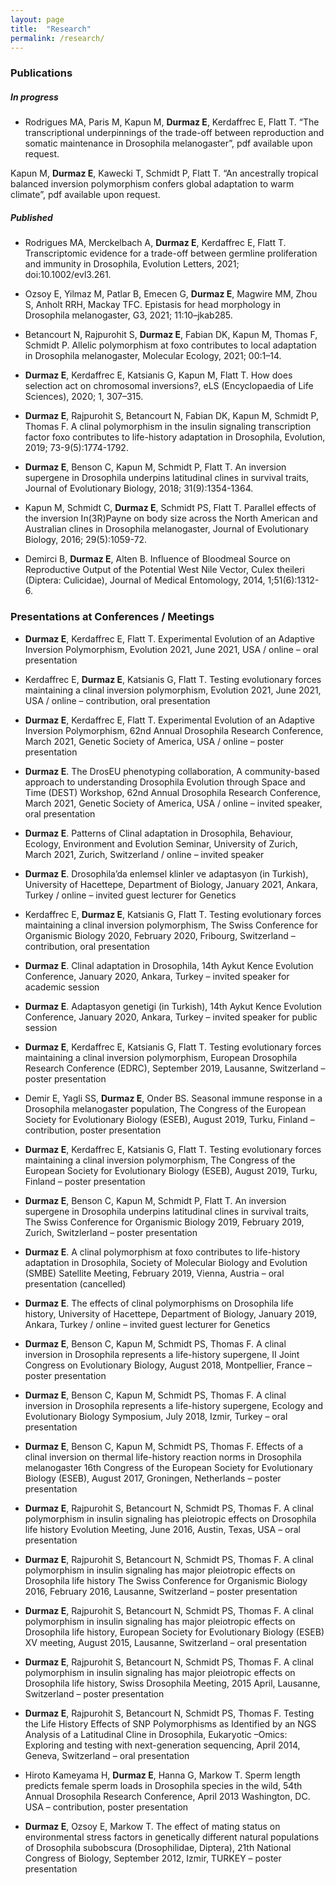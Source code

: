 ```yaml
---
layout: page
title:  "Research"
permalink: /research/
---
```


### Publications

##### In progress 

- Rodrigues MA, Paris M, Kapun M, **Durmaz E**, Kerdaffrec E, Flatt T. “The transcriptional underpinnings of the trade-off between reproduction and somatic maintenance in Drosophila melanogaster”, pdf available upon request. 

Kapun M, **Durmaz E**, Kawecki T, Schmidt P, Flatt T. “An ancestrally tropical balanced inversion polymorphism confers global adaptation to warm climate”, pdf available upon request.

##### Published 

- Rodrigues MA, Merckelbach A, **Durmaz E**, Kerdaffrec E, Flatt T. Transcriptomic evidence for a trade-off between germline proliferation and immunity in Drosophila, Evolution Letters, 2021; doi:10.1002/evl3.261.

- Ozsoy E, Yilmaz M, Patlar B, Emecen G, **Durmaz E**, Magwire MM, Zhou S, Anholt RRH, Mackay TFC. Epistasis for head morphology in Drosophila melanogaster, G3, 2021; 11:10–jkab285.

- Betancourt N, Rajpurohit S, **Durmaz E**, Fabian DK, Kapun M, Thomas F, Schmidt P. Allelic polymorphism at foxo contributes to local adaptation in Drosophila melanogaster, Molecular Ecology, 2021; 00:1–14.

- **Durmaz E**, Kerdaffrec E, Katsianis G, Kapun M, Flatt T. How does selection act on chromosomal inversions?, eLS (Encyclopaedia of Life Sciences), 2020; 1, 307–315.

- **Durmaz E**, Rajpurohit S, Betancourt N, Fabian DK, Kapun M, Schmidt P, Thomas F. A clinal polymorphism in the insulin signaling transcription factor foxo contributes to life-history adaptation in Drosophila, Evolution, 2019; 73-9(5):1774-1792. 

- **Durmaz E**, Benson C, Kapun M, Schmidt P, Flatt T. An inversion supergene in Drosophila underpins latitudinal clines in survival traits, Journal of Evolutionary Biology, 2018; 31(9):1354-1364.

- Kapun M, Schmidt C, **Durmaz E**, Schmidt PS, Flatt T. Parallel effects of the inversion In(3R)Payne on body size across the North American and Australian clines in Drosophila melanogaster, Journal of Evolutionary Biology, 2016; 29(5):1059-72. 

- Demirci B, **Durmaz E**, Alten B. Influence of Bloodmeal Source on Reproductive Output of the Potential West Nile Vector, Culex theileri (Diptera: Culicidae), Journal of Medical Entomology, 2014, 1;51(6):1312-6.

### Presentations at Conferences / Meetings 

- **Durmaz E**, Kerdaffrec E, Flatt T. Experimental Evolution of an Adaptive Inversion Polymorphism, Evolution 2021, June 2021, USA / online – oral presentation

- Kerdaffrec E, **Durmaz E**, Katsianis G, Flatt T. Testing evolutionary forces maintaining a clinal inversion polymorphism, Evolution 2021, June 2021, USA / online – contribution, oral presentation

- **Durmaz E**, Kerdaffrec E, Flatt T. Experimental Evolution of an Adaptive Inversion Polymorphism, 62nd Annual Drosophila Research Conference, March 2021, Genetic Society of America, USA / online – poster presentation

- **Durmaz E**. The DrosEU phenotyping collaboration, A community-based approach to understanding Drosophila Evolution through Space and Time (DEST) Workshop, 62nd Annual Drosophila Research Conference, March 2021, Genetic Society of America, USA / online – invited speaker, oral presentation

- **Durmaz E**. Patterns of Clinal adaptation in Drosophila, Behaviour, Ecology, Environment and Evolution Seminar, University of Zurich, March 2021, Zurich, Switzerland / online – invited speaker

- **Durmaz E**. Drosophila’da enlemsel klinler ve adaptasyon (in Turkish), University of Hacettepe, Department of Biology, January 2021, Ankara, Turkey / online – invited guest lecturer for Genetics

- Kerdaffrec E, **Durmaz E**, Katsianis G, Flatt T. Testing evolutionary forces maintaining a clinal inversion polymorphism, The Swiss Conference for Organismic Biology 2020, February 2020, Fribourg, Switzerland – contribution, oral presentation

- **Durmaz E**. Clinal adaptation in Drosophila, 14th Aykut Kence Evolution Conference, January 2020, Ankara, Turkey – invited speaker for academic session

- **Durmaz E**. Adaptasyon genetigi (in Turkish), 14th Aykut Kence Evolution Conference, January 2020, Ankara, Turkey – invited speaker for public session

- **Durmaz E**, Kerdaffrec E, Katsianis G, Flatt T. Testing evolutionary forces maintaining a clinal inversion polymorphism, European Drosophila Research Conference (EDRC), September 2019, Lausanne, Switzerland – poster presentation

- Demir E, Yagli SS, **Durmaz E**, Onder BS. Seasonal immune response in a Drosophila melanogaster population, The Congress of the European Society for Evolutionary Biology (ESEB), August 2019, Turku, Finland – contribution, poster presentation

- **Durmaz E**, Kerdaffrec E, Katsianis G, Flatt T. Testing evolutionary forces maintaining a clinal inversion polymorphism, The Congress of the European Society for Evolutionary Biology (ESEB), August 2019, Turku, Finland – poster presentation

- **Durmaz E**, Benson C, Kapun M, Schmidt P, Flatt T. An inversion supergene in Drosophila underpins latitudinal clines in survival traits, The Swiss Conference for Organismic Biology 2019, February 2019, Zurich, Switzlerland – poster presentation

- **Durmaz E**. A clinal polymorphism at foxo contributes to life-history adaptation in Drosophila, Society of Molecular Biology and Evolution (SMBE) Satellite Meeting, February 2019, Vienna, Austria – oral presentation (cancelled)

- **Durmaz E**. The effects of clinal polymorphisms on Drosophila life history, University of Hacettepe, Department of Biology, January 2019, Ankara, Turkey / online – invited guest lecturer for Genetics

- **Durmaz E**, Benson C, Kapun M, Schmidt PS, Thomas F. A clinal inversion in Drosophila represents a life-history supergene, II Joint Congress on Evolutionary Biology, August 2018, Montpellier, France – poster presentation

- **Durmaz E**, Benson C, Kapun M, Schmidt PS, Thomas F. A clinal inversion in Drosophila represents a life-history supergene, Ecology and Evolutionary Biology Symposium, July 2018, Izmir, Turkey – oral presentation

- **Durmaz E**, Benson C, Kapun M, Schmidt PS, Thomas F. Effects of a clinal inversion on thermal life-history reaction norms in Drosophila melanogaster 16th Congress of the European Society for Evolutionary Biology (ESEB), August 2017, Groningen, Netherlands – poster presentation

- **Durmaz E**, Rajpurohit S, Betancourt N, Schmidt PS, Thomas F. A clinal polymorphism in insulin signaling has pleiotropic effects on Drosophila life history Evolution Meeting, June 2016, Austin, Texas, USA – oral presentation

- **Durmaz E**, Rajpurohit S, Betancourt N, Schmidt PS, Thomas F. A clinal polymorphism in insulin signaling has major pleiotropic effects on Drosophila life history The Swiss Conference for Organismic Biology 2016, February 2016, Lausanne, Switzerland – poster presentation 

- **Durmaz E**, Rajpurohit S, Betancourt N, Schmidt PS, Thomas F. A clinal polymorphism in insulin signaling has major pleiotropic effects on Drosophila life history, European Society for Evolutionary Biology (ESEB) XV meeting, August 2015, Lausanne, Switzerland – oral presentation 

- **Durmaz E**, Rajpurohit S, Betancourt N, Schmidt PS, Thomas F. A clinal polymorphism in insulin signaling has major pleiotropic effects on Drosophila life history, Swiss Drosophila Meeting, 2015 April, Lausanne, Switzerland – poster presentation 

- **Durmaz E**, Rajpurohit S, Betancourt N, Schmidt PS, Thomas F. Testing the Life History Effects of SNP Polymorphisms as Identified by an NGS Analysis of a Latitudinal Cline in Drosophila, Eukaryotic –Omics: Exploring and testing with next-generation sequencing, April 2014, Geneva, Switzerland – oral presentation

- Hiroto Kameyama H, **Durmaz E**, Hanna G, Markow T. Sperm length predicts female sperm loads in Drosophila species in the wild, 54th Annual Drosophila Research Conference, April 2013 Washington, DC. USA – contribution, poster presentation

- **Durmaz E**, Ozsoy E, Markow T. The effect of mating status on environmental stress factors in genetically different natural populations of Drosophila subobscura (Drosophilidae, Diptera), 21th National Congress of Biology, September 2012, Izmir, TURKEY – poster presentation
